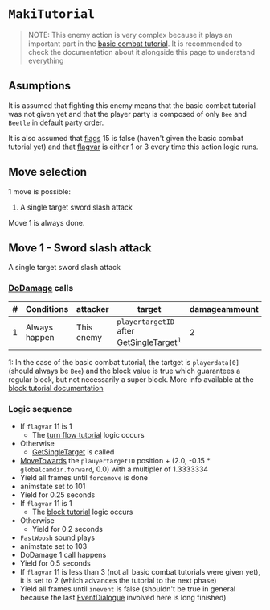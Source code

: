 # `MakiTutorial`

> NOTE: This enemy action is very complex because it plays an important part in the [basic combat tutorial](../../Battle%20flow/Combat%20tutorials.md#basic-combat-tutorial). It is recommended to check the documentation about it alongside this page to understand everything

## Asumptions
It is assumed that fighting this enemy means that the basic combat tutorial was not given yet and that the player party is composed of only `Bee` and `Beetle` in default party order. 

It is also assumed that [flags](../../../Flags%20arrays/flags.md) 15 is false (haven't given the basic combat tutorial yet) and that [flagvar](../../../Flags%20arrays/flagvar.md) is either 1 or 3 every time this action logic runs.

## Move selection
1 move is possible:

1. A single target sword slash attack

Move 1 is always done.

## Move 1 - Sword slash attack
A single target sword slash attack

### [DoDamage](../../Damage%20pipeline/DoDamage.md) calls

|#|Conditions|attacker|target|damageammount|property|overrides|block|
|-:|---|---|---|---|---|---|---|
|1|Always happen|This enemy|`playertargetID` after [GetSingleTarget](../../Actors%20states/Targetting/GetRandomAvaliablePlayer.md#getsingletarget)<sup>1</sup>|2|null|null|`commandsuccess`<sup>1</sup>|

1: In the case of the basic combat tutorial, the tartget is `playerdata[0]` (should always be `Bee`) and the block value is true which guarantees a regular block, but not necessarily a super block. More info available at the [block tutorial documentation](../../Battle%20flow/Combat%20tutorials.md#block-tutorial)

### Logic sequence

- If `flagvar` 11 is 1
    - The [turn flow tutorial](../../Battle%20flow/Combat%20tutorials.md#turn-flow-tutorial) logic occurs
- Otherwise
    - [GetSingleTarget](../../Actors%20states/Targetting/GetRandomAvaliablePlayer.md) is called
- [MoveTowards](../../../Entities/EntityControl/EntityControl%20Methods.md#movetowards) the `plauyertargetID` position + (2.0, -0.15 * `globalcamdir.forward`, 0.0) with a multipler of 1.3333334
- Yield all frames until `forcemove` is done
- animstate set to 101
- Yield for 0.25 seconds
- If `flagvar` 11 is 1
    - The [block tutorial](../../Battle%20flow/Combat%20tutorials.md#block-tutorial) logic occurs
- Otherwise
    - Yield for 0.2 seconds
- `FastWoosh` sound plays
- animstate set to 103
- DoDamage 1 call happens
- Yield for 0.5 seconds
- If `flagvar` 11 is less than 3 (not all basic combat tutorials were given yet), it is set to 2 (which advances the tutorial to the next phase)
- Yield all frames until `inevent` is false (shouldn't be true in general because the last [EventDialogue](../../Battle%20flow/EventDialogue.md) involved here is long finished)
